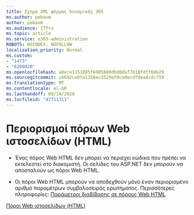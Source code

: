 ```yaml
---
title: Σχήμα XML φόρμας δυναμικής 365
ms.author: pebaum
author: pebaum
ms.audience: ITPro
ms.topic: article
ms.service: o365-administration
ROBOTS: NOINDEX, NOFOLLOW
localization_priority: Normal
ms.custom:
- "1473"
- "6200020"
ms.openlocfilehash: a8ece1151885f6905b00dbd0daf7b18fdff60b29
ms.sourcegitcommit: c6692ce0fa1358ec3529e59ca0ecdfdea4cdc759
ms.translationtype: MT
ms.contentlocale: el-GR
ms.lasthandoff: 09/14/2020
ms.locfileid: "47711311"
---
```

# <a name="webpage-html-web-resources-limitations"></a>Περιορισμοί πόρων Web ιστοσελίδων (HTML)

* Ένας πόρος Web HTML δεν μπορεί να περιέχει κώδικα που πρέπει να εκτελεστεί στο διακομιστή. Οι σελίδες του ASP.NET δεν μπορούν να αποσταλούν ως πόροι Web HTML.

* Οι πόροι Web HTML μπορούν να αποδεχθούν μόνο έναν περιορισμένο αριθμό παραμέτρων συμβολοσειράς ερωτήματος. Περισσότερες πληροφορίες: [Παράμετροι διαβίβασης σε πόρους Web HTML](https://docs.microsoft.com/dynamics365/customer-engagement/developer/webpage-html-web-resources#BKMK_PassingParametersToWebResources)

[Πόροι Web ιστοσελίδων (HTML)](https://docs.microsoft.com/dynamics365/customer-engagement/developer/webpage-html-web-resources)
